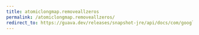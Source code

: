 ```yaml
---
title: atomiclongmap.removeallzeros
permalink: /atomiclongmap.removeallzeros/
redirect_to: https://guava.dev/releases/snapshot-jre/api/docs/com/google/common/util/concurrent/AtomicLongMap.html#removeAllZeros--
---
```

